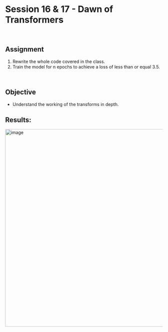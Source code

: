 # Session 16 & 17 - Dawn of Transformers 

<br>

## Assignment

1. Rewrite the whole code covered in the class.
2. Train the model for n epochs to achieve a loss of less than or equal 3.5.

<br>

## Objective

* Understand the working of the transforms in depth.


## Results:
<img width="632" alt="image" src="https://github.com/SeemGoel/AIExtensiveVision_/assets/59606392/30086d32-a0cd-482c-8dd5-c8432193371e">

